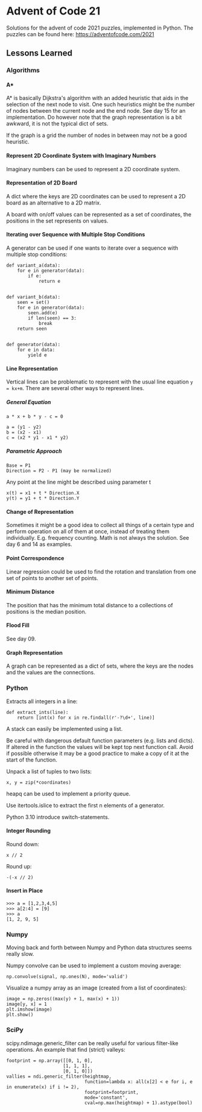 # Advent of Code 21

Solutions for the advent of code 2021 puzzles, implemented in Python. The
puzzles can be found here: https://adventofcode.com/2021

## Lessons Learned

### Algorithms

#### A*

A* is basically Dijkstra's algorithm with an added heuristic that aids in the selection of the next node to visit.
One such heuristics might be the number of nodes between the current node and the end node. See day 15 for an
implementation. Do however note that the graph representation is a bit awkward, it is not the typical dict of sets.

If the graph is a grid the number of nodes in between may not be a good heuristic.

#### Represent 2D Coordinate System with Imaginary Numbers

Imaginary numbers can be used to represent a 2D coordinate system.

#### Representation of 2D Board

A dict where the keys are 2D coordinates can be used to represent a 2D board as an alternative to a 2D matrix.

A board with on/off values can be represented as a set of coordinates, the positions in the set represents on values.

#### Iterating over Sequence with Multiple Stop Conditions

A generator can be used if one wants to iterate over a sequence with multiple stop conditions:
```
def variant_a(data):
    for e in generator(data):
        if e:
            return e


def variant_b(data):
    seen = set()
    for e in generator(data):
        seen.add(e)
        if len(seen) == 3:
            break
    return seen


def generator(data):
    for e in data:
        yield e
```

#### Line Representation

Vertical lines can be problematic to represent with the usual line equation `y = kx+m`. There are several other ways
to represent lines.

##### General Equation
```
a * x + b * y - c = 0
```
```
a = (y1 - y2)
b = (x2 - x1)
c = (x2 * y1 - x1 * y2)
```

##### Parametric Approach

```
Base = P1
Direction = P2 - P1 (may be normalized)
```

Any point at the line might be described using parameter t
```
x(t) = x1 + t * Direction.X
y(t) = y1 + t * Direction.Y
```

#### Change of Representation

Sometimes it might be a good idea to collect all things of a certain type and perform operation on all of them at
once, instead of treating them individually. E.g. frequency counting. Math is not always the solution.
See day 6 and 14 as examples.

#### Point Correspondence

Linear regression could be used to find the rotation and translation from one set of points to another set of points.

#### Minimum Distance

The position that has the minimum total distance to a collections of positions is the median position.

#### Flood Fill

See day 09.

#### Graph Representation

A graph can be represented as a dict of sets, where the keys are the nodes and the values are the connections.

### Python

Extracts all integers in a line:
```
def extract_ints(line):
    return [int(x) for x in re.findall(r'-?\d+', line)]
```

A stack can easily be implemented using a list.

Be careful with dangerous default function parameters (e.g. lists and dicts). If altered in the function the values
will be kept top next function call. Avoid if possible otherwise it may be a good practice to make a copy of it
at the start of the function.

Unpack a list of tuples to two lists:
```
x, y = zip(*coordinates)
```

heapq can be used to implement a priority queue.

Use itertools.islice to extract the first n elements of a generator.

Python 3.10 introduce switch-statements.

#### Integer Rounding

Round down:
```
x // 2
```

Round up:
```
-(-x // 2)
```

#### Insert in Place

```
>>> a = [1,2,3,4,5]
>>> a[2:4] = [9]
>>> a
[1, 2, 9, 5]
```

### Numpy

Moving back and forth between Numpy and Python data structures seems really slow.

Numpy convolve can be used to implement a custom moving average:

```
np.convolve(signal, np.ones(N), mode='valid')
```

Visualize a numpy array as an image (created from a list of coordinates):
```
image = np.zeros((max(y) + 1, max(x) + 1))
image[y, x] = 1
plt.imshow(image)
plt.show()
```

### SciPy

scipy.ndimage.generic_filter can be really useful for various filter-like operations. An example that find (strict)
valleys:
```
footprint = np.array([[0, 1, 0],
                     [1, 1, 1],
                     [0, 1, 0]])
vallies = ndi.generic_filter(heightmap,
                             function=lambda x: all(x[2] < e for i, e in enumerate(x) if i != 2),
                             footprint=footprint,
                             mode='constant',
                             cval=np.max(heightmap) + 1).astype(bool)
```
